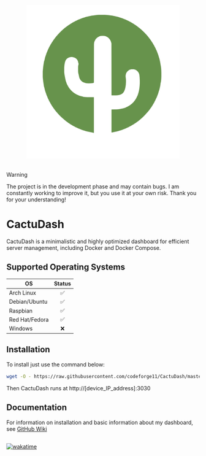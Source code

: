 <br>
<div align="center">
    <img src="https://raw.githubusercontent.com/codeforge11/CactuDash/master/server/static/img/logomark.svg" alt="CactuDash" width="400" />
</div>
</br>

> [!WARNING]
> The project is in the development phase and may contain bugs. I am constantly working to improve it, but you use it at your own risk. Thank you for your understanding!

# CactuDash
CactuDash is a minimalistic and highly optimized dashboard for efficient server management, including Docker and Docker Compose.

## Supported Operating Systems

| OS              | Status |
|-----------------|:------:|
| Arch Linux       |   ✅   |
| Debian/Ubuntu   |   ✅   |
| Raspbian        |   ✅   |
| Red Hat/Fedora  |   ✅   |
| Windows         |   ❌   |


## Installation 
To install just use the command below:

```bash
wget -O - https://raw.githubusercontent.com/codeforge11/CactuDash/master/install | sudo bash
```

Then CactuDash runs at http://[device_IP_address]:3030

## Documentation
For information on installation and basic information about my dashboard, see [GitHub Wiki](https://github.com/codeforge11/CactuDash/wiki)

##
[![wakatime](https://wakatime.com/badge/user/f21d1d72-d48f-4c76-8d7d-4781e81e04ec/project/eda3b766-1afe-4547-8180-a53e1ce4f3a3.svg)](https://wakatime.com/badge/user/f21d1d72-d48f-4c76-8d7d-4781e81e04ec/project/eda3b766-1afe-4547-8180-a53e1ce4f3a3)